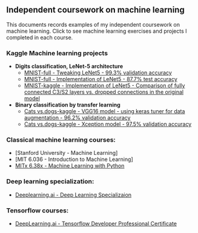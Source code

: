 ## Independent coursework on machine learning

This documents records examples of my independent coursework on machine learning.  Click to see machine learning exercises and projects I completed in each course.

### Kaggle Machine learning projects
* **Digits classification, LeNet-5 architecture**
  * [MNIST-full - Tweaking LeNet5 - 99.3% validation accuracy](https://www.kaggle.com/kliuiev/mnist-tweaking-cnn-architecture)
  * [MNIST-full - Implementation of LeNet5 - 87.7% test accuracy](https://www.kaggle.com/kliuiev/mnist-lenet5)
  * [MNIST-kaggle - Implementation of LeNet5 - Comparison of fully connected C3/S2 layers vs. dropped connections in the original model](https://www.kaggle.com/kliuiev/mnist-lenet5-kaggle-data)
* **Binary classification by transfer learning**
  * [Cats vs.dogs-kaggle - VGG16 model -  using keras tuner for data augmentation - 96.2% validation accuracy](https://www.kaggle.com/kliuiev/cats-vs-dogs-vgg16-keras-tuner)
  * [Cats vs.dogs-kaggle - Xception model - 97.5% validation accuracy](https://www.kaggle.com/kliuiev/cats-vs-dogs-xception-augmentation-sequential)


### Classical machine learning courses:
* [Stanford University - Machine Learning]
* [MIT 6.036 - Introduction to Machine Learning]
* [MITx 6.38x - Machine Learning with Python](https://github.com/pkliui/machine-learning/blob/master/6.86x-ml-python.md)

### Deep learning specialization:
* [Deeplearning.ai  - Deep Learning Specializaion](https://github.com/pkliui/machine-learning/blob/master/deep-learning-specialization.md)

### Tensorflow courses:
* [DeepLearning.ai - Tensorflow Developer Professional Certificate](https://github.com/pkliui/machine-learning/blob/master/tensorflow-developer.md)




